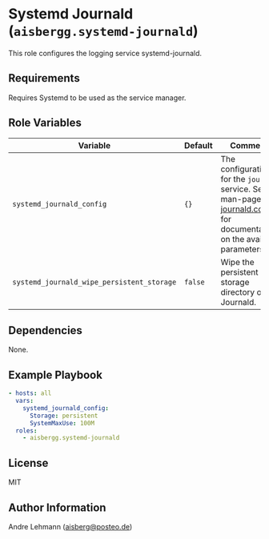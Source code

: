 # Systemd Journald (`aisbergg.systemd-journald`)

This role configures the logging service systemd-journald.

## Requirements

Requires Systemd to be used as the service manager.

## Role Variables

| Variable | Default | Comments |
|----------|---------|----------|
| `systemd_journald_config` | `{}` | The configuration for the `journald` service. See man-pages [journald.conf(5)](http://man7.org/linux/man-pages/man5/journald.conf.5.html) for documentation on the available parameters. |
| `systemd_journald_wipe_persistent_storage` | `false` | Wipe the persistent storage directory of Journald. |

## Dependencies

None.

## Example Playbook

```yaml
- hosts: all
  vars: 
    systemd_journald_config:
      Storage: persistent
      SystemMaxUse: 100M
  roles:
    - aisbergg.systemd-journald
```

## License

MIT

## Author Information

Andre Lehmann (aisberg@posteo.de)
